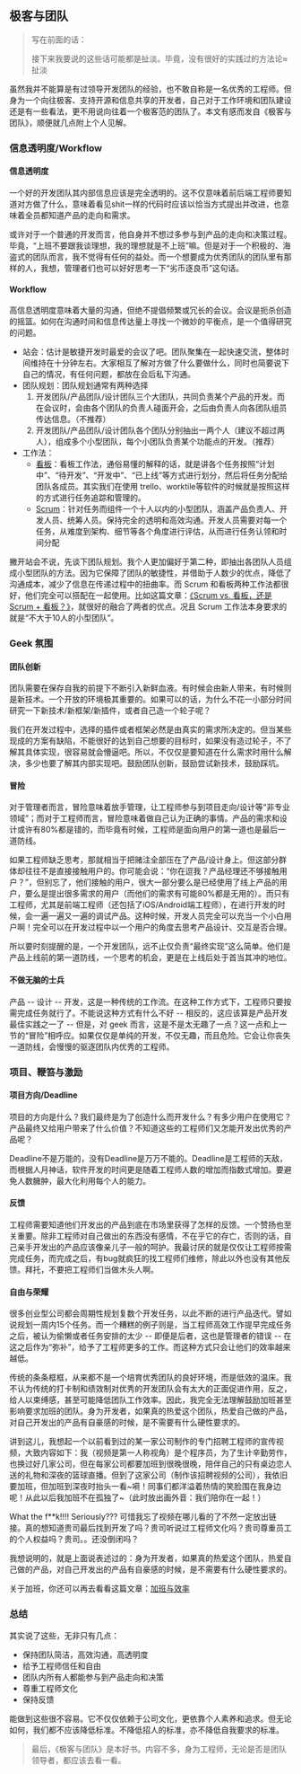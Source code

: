 ## 极客与团队

> 写在前面的话：
> 
> 接下来我要说的这些话可能都是扯淡。毕竟，没有很好的实践过的方法论≈扯淡

虽然我并不能算是有过领导开发团队的经验，也不敢自称是一名优秀的工程师。但身为一个向往极客、支持开源和信息共享的开发者，自己对于工作环境和团队建设还是有一些看法，更不用说向往着一个极客范的团队了。本文有感而发自《极客与团队》，顺便就几点附上个人见解。

### 信息透明度/Workflow

#### 信息透明度

一个好的开发团队其内部信息应该是完全透明的。这不仅意味着前后端工程师要知道对方做了什么，意味着看见shit一样的代码时应该以恰当方式提出并改进，也意味着全员都知道产品的走向和需求。

或许对于一个普通的开发而言，他自身并不想过多参与到产品的走向和决策过程。毕竟，“上班不要跟我谈理想，我的理想就是不上班”嘛。但是对于一个积极的、海盗式的团队而言，我不觉得有任何的益处。而一个想要成为优秀团队的团队里有那样的人，我想，管理者们也可以好好思考一下“劣币逐良币”这句话。

#### Workflow

高信息透明度意味着大量的沟通，但绝不提倡频繁或冗长的会议。会议是扼杀创造的摇篮。如何在沟通时间和信息传达量上寻找一个微妙的平衡点，是一个值得研究的问题。

- 站会：估计是敏捷开发时最爱的会议了吧。团队聚集在一起快速交流，整体时间维持在十分钟左右。大家相互了解对方做了什么要做什么，同时也简要说下自己的情况，有任何问题，都放在会后私下沟通。
- 团队规划：团队规划通常有两种选择
    1. 开发团队/产品团队/设计团队三个大团队，共同负责某个产品的开发。而在会议时，会由各个团队的负责人碰面开会，之后由负责人向各团队组员传达信息。（不推荐）
    2. 开发团队/产品团队/设计团队各个团队分别抽出一两个人（建议不超过两人），组成多个小型团队，每个小团队负责某个功能点的开发。（推荐）
- 工作法：
    - [看板](https://zh.wikipedia.org/wiki/%E7%9C%8B%E6%9D%BF_(%E8%BD%AF%E4%BB%B6%E5%BC%80%E5%8F%91))：看板工作法，通俗易懂的解释的话，就是讲各个任务按照“计划中”、“待开发”、“开发中”、“已上线”等方式进行划分，然后将任务分配给团队各成员。其实我们在使用 trello、worktile等软件的时候就是按照这样的方式进行任务追踪和管理的。
    - [Scrum](http://blog.devtang.com/2014/09/13/scrum-introduction/)：针对任务而组件一个十人以内的小型团队，涵盖产品负责人、开发人员、统筹人员。保持完全的透明和高效沟通。开发人员需要对每一个任务，从难度到架构、细节等各个角度进行评估，从而进行任务认领和时间分配

撇开站会不说，先谈下团队规划。我个人更加偏好于第二种，即抽出各团队人员组成小型团队的方法。因为它保障了团队的敏捷性，并借助于人数少的优点，降低了沟通成本，减少了信息在传递过程中的扭曲率。而 Scrum 和看板两种工作法都很好，他们完全可以搭配在一起使用。比如这篇文章：[《Scrum vs. 看板，还是Scrum + 看板？》](http://www.jianshu.com/p/e44b1038c9cf)，就很好的融合了两者的优点。况且 Scrum 工作法本身要求的就是“不大于10人的小型团队”。

### Geek 氛围

#### 团队创新

团队需要在保存自我的前提下不断引入新鲜血液。有时候会由新人带来，有时候则是新技术。一个开放的环境极其重要的。如果可以的话，为什么不花一小部分时间研究一下新技术/新框架/新插件，或者自己造一个轮子呢？

我们在开发过程中，选择的插件或者框架必然是由真实的需求所决定的。但当某些现成的方案有缺陷，不能很好的达到自己想要的目标时，如果没有造过轮子，不了解其具体实现，很容易就会懵逼吧。所以，不仅仅是要知道在什么需求时用什么解决，多少也要了解其内部实现吧。鼓励团队创新，鼓励尝试新技术，鼓励踩坑。

#### 冒险

对于管理者而言，冒险意味着放手管理，让工程师参与到项目走向/设计等“非专业领域”；而对于工程师而言，冒险意味着做自己认为正确的事情。产品的需求和设计或许有80%都是错的，而毕竟有时候，工程师是面向用户的第一道也是最后一道防线。

如果工程师缺乏思考，那就相当于把赌注全部压在了产品/设计身上。但这部分群体却往往不是直接接触用户的。你可能会说：“你在逗我？产品经理还不够接触用户？”，但别忘了，他们接触的用户，很大一部分要么是已经使用了线上产品的用户，要么是提出很多需求的用户（而他们的需求有可能80%都是无用的）。而只有工程师，尤其是前端工程师（还包括了iOS/Android端工程师），在进行开发的时候，会一遍一遍又一遍的调试产品。这种时候，开发人员完全可以充当一个小白用户啊！完全可以在开发过程中以一个用户的角度去思考产品设计、交互是否合理。

所以要时刻提醒的是，一个开发团队，远不止仅负责“最终实现”这么简单。他们是产品上线前的第一道防线，一个思考的机会，更是在上线后处于首当其冲的地位。

#### 不做无脑的士兵

产品 -- 设计 -- 开发，这是一种传统的工作流。在这种工作方式下，工程师只要按需完成任务就行了。不能说这种方式有什么不好 -- 相反的，这应该算是产品开发最佳实践之一了 -- 但是，对 geek 而言，这是不是太无趣了一点？这一点和上一节的“冒险”相呼应。如果仅仅是单纯的开发，不仅无趣，而且危险。它会让你丧失一道防线，会慢慢的驱逐团队内优秀的工程师。

### 项目、鞭笞与激励

#### 项目方向/Deadline

项目的方向是什么？我们最终是为了创造什么而开发什么？有多少用户在使用它？产品最终又给用户带来了什么价值？不知道这些的工程师们又怎能开发出优秀的产品呢？

Deadline不是万能的，没有Deadline是万万不能的。Deadline是工程师的天敌，而根据人月神话，软件开发的时间更是随着工程师人数的增加而指数式增加。要避免人数臃肿，最大化利用每个人的能力。

#### 反馈

工程师需要知道他们开发出的产品到底在市场里获得了怎样的反馈。一个赞扬也至关重要。除非工程师对自己做出的东西没有感情，不在乎它的存亡，否则的话，自己亲手开发出的产品应该像亲儿子一般的呵护。我最讨厌的就是仅仅让工程师按需完成任务，而完成之后，有bug就疯狂的找工程师们维修，除此以外也没有其他反馈。拜托，不要把工程师们当做木头人啊。

#### 自由与荣耀

很多创业型公司都会周期性规划复数个开发任务，以此不断的进行产品迭代。譬如说规划一周内15个任务。而一个糟糕的例子则是，当工程师高效工作提早完成任务之后，被认为偷懒或者任务安排的太少 -- 即便是后者，这也是管理者的错误 -- 在这之后作为“弥补”，给予了工程师更多的工作。而这种方式只会让他们的效率越来越低。

传统的条条框框，从来都不是一个培育优秀团队的良好环境，而是低效的温床。我不认为传统的打卡制和绩效制对优秀的开发团队会有太大的正面促进作用，反之，给人以束缚感，甚至可能降低团队工作效率。因此，我完全无法理解鼓励加班甚至影响要求加班的团队。身为开发者，如果真的热爱这个团队，热爱自己做的产品，对自己开发出的产品有自豪感的时候，是不需要有什么硬性要求的。

讲到这儿，我想起一个以前看到过的某一家公司制作的专门招聘工程师的宣传视频，大致内容如下：我（视频是第一人称视角）是个程序员，为了生计辛勤劳作，也换过好几家公司，但在每家公司都要加班到很晚很晚，陪伴自己的只有桌边恋人送的礼物和深夜的篮球直播。但到了这家公司（制作该招聘视频的公司），我依旧要加班，但加班到深夜时抬头一看~嗬！同事们都洋溢着热情的笑脸围在我身边呢！从此以后我加班不在孤独了~（此时放出画外音：我们陪你在一起！）

What the f**k!!!! Seriously??? 可惜我忘了视频在哪儿看的了不然一定放出链接。真的想知道贵司最后找到开发了吗？贵司听说过工程师文化吗？贵司尊重员工的个人权益吗？贵司。。还没倒闭吗？

我想说明的，就是上面说表述过的：身为开发者，如果真的热爱这个团队，热爱自己做的产品，对自己开发出的产品有自豪感的时候，是不需要有什么硬性要求的。

关于加班，你还可以再去看看这篇文章：[加班与效率](http://coolshell.cn/articles/10217.html)

### 总结

其实说了这些，无非只有几点：

- 保持团队简洁，高效沟通，高透明度
- 给予工程师信任和自由
- 团队内所有人都能参与到产品走向和决策
- 尊重工程师文化
- 保持反馈

能做到这些很不容易。它不仅仅依赖于公司文化，更依靠个人素养和追求。但无论如何，我们都不应该降低标准。不降低招人的标准，亦不降低自我要求的标准。

> 最后，《极客与团队》是本好书。内容不多，身为工程师，无论是否是团队领导者，都应该去看一看。